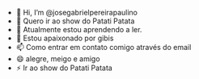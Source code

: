 - 👋 Hi, I’m @josegabrielpereirapaulino
- 👀 Quero ir ao show do Patati Patata
- 🌱 Atualmente estou aprendendo a ler.
- 💞️ Estou apaixonado por gibis
- 📫 Como entrar em contato comigo através do email
- 😄 alegre, meigo e amigo
- ⚡ Ir ao show do Patati Patata

<!---
josegabrielpereirapaulino/josegabrielpereirapaulino is a ✨ special ✨ repository because its `README.md` (this file) appears on your GitHub profile.
You can click the Preview link to take a look at your changes.
--->
